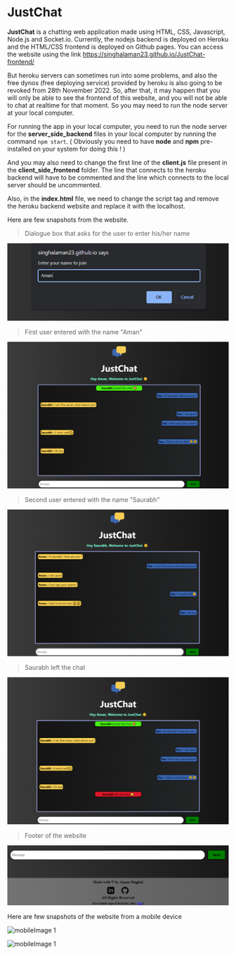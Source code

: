 # JustChat
**JustChat** is a chatting web application made using HTML, CSS, Javascript, Node.js and Socket.io.
Currently, the nodejs backend is deployed on Heroku and the HTML/CSS frontend is deployed on Github pages. You can access the website using the link https://singhalaman23.github.io/JustChat-frontend/

But heroku servers can sometimes run into some problems, and also the free dynos (free deploying service) provided by heroku is also going to be revoked from 28th November 2022.
So, after that, it may happen that you will only be able to see the frontend of this website, and you will not be able to chat at realtime for that moment. So you may need to run the node server at your local computer.

For running the app in your local computer, you need to run the node server for the **server_side_backend** files in your local computer by running the command `npm start`.
( Obviously you need to have **node** and **npm** pre-installed on your system for doing this ! )

And you may also need to change the first line of the **client.js** file present in the **client_side_frontend** folder. 
The line that connects to the heroku backend will have to be commented and the line which connects to the local server should be uncommented. 

Also, in the **index.html** file, we need to change the script tag and remove the heroku backend website and replace it with the localhost.

Here are few snapshots from the website.
>Dialogue box that asks for the user to enter his/her name 

![Image 1](https://github.com/singhalaman23/JustChat/blob/main/justchatIMG1.png?raw=true)

>First user entered with the name "Aman"

![Image 2](https://github.com/singhalaman23/JustChat/blob/main/justchatIMG2.png?raw=true)

>Second user entered with the name "Saurabh"

![Image 3](https://github.com/singhalaman23/JustChat/blob/main/justchatIMG3.png?raw=true)

>Saurabh left the chat

![Image 4](https://github.com/singhalaman23/JustChat/blob/main/justchatIMG4.png?raw=true)

>Footer of the website

![Image 5](https://github.com/singhalaman23/JustChat/blob/main/justchatIMG5.png?raw=true)



Here are few snapshots of the website from a mobile device

![mobileImage 1](https://github.com/singhalaman23/JustChat/blob/main/mobilejustchatIMG1.png=25*100?raw=true)

![mobileImage 1](https://github.com/singhalaman23/JustChat/blob/main/mobilejustchatIMG2.png=25*100?raw=true)

